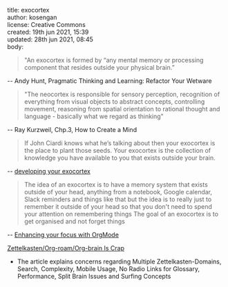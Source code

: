 title: exocortex <br>
author: kosengan <br>
license: Creative Commons <br>
created: 19th jun 2021, 15:39 <br>
updated: 28th jun 2021, 08:45 <br>
body: <br>
> "An exocortex is formed by “any mental memory or processing component that resides outside your physical brain.” 

-- Andy Hunt, Pragmatic Thinking and Learning: Refactor Your Wetware

> "The neocortex is responsible for sensory perception, recognition of everything from visual objects to abstract concepts, controlling movement, reasoning from spatial orientation to rational thought and language - basically what we regard as thinking" 

 -- Ray Kurzweil, Chp.3, How to Create a Mind
 
> If John Ciardi knows what he’s talking about then your exocortex is the place to plant those seeds. Your exocortex is the collection of knowledge you have available to you that exists outside your brain. 

-- <a href="https://a2i2.deakin.edu.au/2020/01/24/developing-your-exocortex/">developing your exocortex</a>

> The idea of an exocortex is to have a memory system that exists outside of your head, anything from a notebook, Google calendar, Slack reminders and things like that but the idea is to really just to remember it outside of your head so that you don't need to spend your attention on remembering things
> The goal of an exocortex is to get organised and not forget things

-- <a href="https://www.youtube.com/watch?v=gDHE23vl9E0">Enhancing your focus with OrgMode</a>

<a href="https://karl-voit.at/2020/06/14/Zettelkasten-concerns">Zettelkasten/Org-roam/Org-brain Is Crap</a> <br>
- The article explains concerns regarding Multiple Zettelkasten-Domains, Search, Complexity, Mobile Usage, No Radio Links for Glossary, Performance, Split Brain Issues and Surfing Concepts
